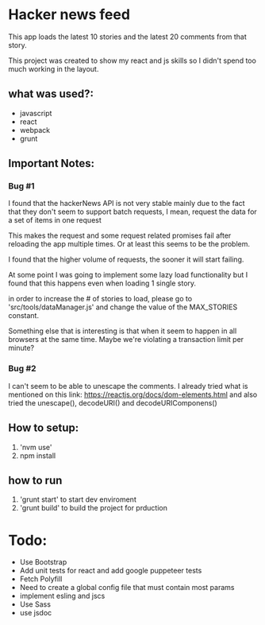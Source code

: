 # Hacker news feed
This app loads the latest 10 stories and the latest 20 comments from that
story.

This project was created to show my react and js skills so I didn't 
spend too much working in the layout.

## what was used?:
- javascript
- react
- webpack
- grunt

## Important Notes:

### Bug #1
I found that the hackerNews API is not very stable mainly due to the fact that
they don't seem to support batch requests, I mean, request the data for a
set of items in one request

This makes the request and some request related promises fail after reloading
the app multiple times. Or at least this seems to be the problem.

I found that the higher volume of requests, the sooner it will start failing.

At some point I was going to implement some lazy load functionality but
I found that this happens even when loading 1 single story.

in order to increase the # of stories to load, please go to
'src/tools/dataManager.js' and change the value of the MAX_STORIES
constant.

Something else that is interesting is that when it seem to happen in all
browsers at the same time. Maybe we're violating a transaction limit per minute?

### Bug #2
I can't seem to be able to unescape the comments. I already tried what is
mentioned on this link: https://reactjs.org/docs/dom-elements.html and
also tried the unescape(), decodeURI() and decodeURIComponens()

## How to setup:
1. 'nvm use'
2. npm install

## how to run
1. 'grunt start' to start dev enviroment
2. 'grunt build' to build the project for prduction

# Todo:
- Use Bootstrap
- Add unit tests for react and add google puppeteer tests
- Fetch Polyfill
- Need to create a global config file that must contain most params
- implement esling and jscs
- Use Sass
- use jsdoc
